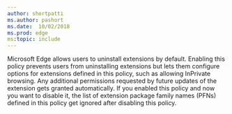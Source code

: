 ```yaml
---
author: shortpatti
ms.author: pashort
ms.date:  10/02/2018
ms.prod: edge
ms:topic: include
---
```


Microsoft Edge allows users to uninstall extensions by default. Enabling this policy prevents users from uninstalling extensions but lets them configure options for extensions defined in this policy, such as allowing InPrivate browsing. Any additional permissions requested by future updates of the extension gets granted automatically. If you enabled this policy and now you want to disable it, the list of extension package family names (PFNs) defined in this policy get ignored after disabling this policy.